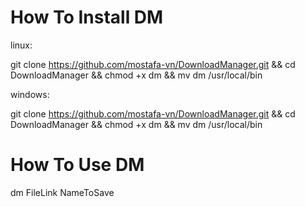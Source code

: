 # How To Install DM

linux:

git clone https://github.com/mostafa-vn/DownloadManager.git && cd DownloadManager && chmod +x dm && mv dm /usr/local/bin


windows:

git clone https://github.com/mostafa-vn/DownloadManager.git && cd DownloadManager && chmod +x dm && mv dm /usr/local/bin

# How To Use DM
dm FileLink NameToSave
